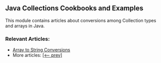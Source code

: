 ## Java Collections Cookbooks and Examples

This module contains articles about conversions among Collection types and arrays in Java.

### Relevant Articles: 
- [Array to String Conversions](https://www.baeldung.com/java-array-to-string)
- More articles: [[<-- prev]](../java-collections-conversions)